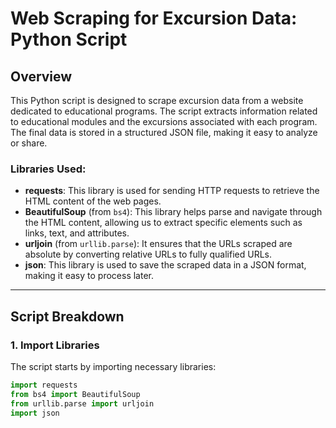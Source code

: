 # Web Scraping for Excursion Data: Python Script

## Overview

This Python script is designed to scrape excursion data from a website dedicated to educational programs. The script extracts information related to educational modules and the excursions associated with each program. The final data is stored in a structured JSON file, making it easy to analyze or share.

### Libraries Used:

- **requests**: This library is used for sending HTTP requests to retrieve the HTML content of the web pages.
- **BeautifulSoup** (from `bs4`): This library helps parse and navigate through the HTML content, allowing us to extract specific elements such as links, text, and attributes.
- **urljoin** (from `urllib.parse`): It ensures that the URLs scraped are absolute by converting relative URLs to fully qualified URLs.
- **json**: This library is used to save the scraped data in a JSON format, making it easy to process later.

---

## Script Breakdown

### 1. **Import Libraries**
The script starts by importing necessary libraries:

```python
import requests
from bs4 import BeautifulSoup
from urllib.parse import urljoin
import json
```
